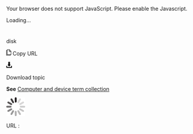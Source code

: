 Your browser does not support JavaScript. Please enable the Javascript.

Loading...

# 

disk

![Copy URL](media/disk/Copy.png)
Copy URL

![Download](media/disk/Download.png)

Download topic

**See** [Computer and device term collection](https://worldready.cloudapp.net/Styleguide/Read?id=2700&topicid=26597)

![In progress](media/disk/activity-large.gif)

URL :

